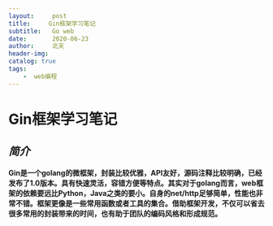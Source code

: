 ```yaml
---
layout:     post
title:     Gin框架学习笔记
subtitle:   Go web
date:       2020-06-23
author:     北天
header-img: 
catalog: true
tags:
    -  web编程
---
```

# Gin框架学习笔记

## *简介*
**Gin是一个golang的微框架，封装比较优雅，API友好，源码注释比较明确，已经发布了1.0版本。具有快速灵活，容错方便等特点。其实对于golang而言，web框架的依赖要远比Python，Java之类的要小。自身的net/http足够简单，性能也非常不错。框架更像是一些常用函数或者工具的集合。借助框架开发，不仅可以省去很多常用的封装带来的时间，也有助于团队的编码风格和形成规范。**
